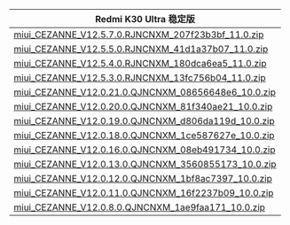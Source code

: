 | Redmi K30 Ultra  稳定版    |
| ---- |
| [miui_CEZANNE_V12.5.7.0.RJNCNXM_207f23b3bf_11.0.zip](https://hugeota.d.miui.com/V12.5.7.0.RJNCNXM/miui_CEZANNE_V12.5.7.0.RJNCNXM_207f23b3bf_11.0.zip)    |
| [miui_CEZANNE_V12.5.5.0.RJNCNXM_41d1a37b07_11.0.zip](https://hugeota.d.miui.com/V12.5.5.0.RJNCNXM/miui_CEZANNE_V12.5.5.0.RJNCNXM_41d1a37b07_11.0.zip)    |
| [miui_CEZANNE_V12.5.4.0.RJNCNXM_180dca6ea5_11.0.zip](https://hugeota.d.miui.com/V12.5.4.0.RJNCNXM/miui_CEZANNE_V12.5.4.0.RJNCNXM_180dca6ea5_11.0.zip)    |
| [miui_CEZANNE_V12.5.3.0.RJNCNXM_13fc756b04_11.0.zip](https://hugeota.d.miui.com/V12.5.3.0.RJNCNXM/miui_CEZANNE_V12.5.3.0.RJNCNXM_13fc756b04_11.0.zip)    |
| [miui_CEZANNE_V12.0.21.0.QJNCNXM_08656648e6_10.0.zip](https://hugeota.d.miui.com/V12.0.21.0.QJNCNXM/miui_CEZANNE_V12.0.21.0.QJNCNXM_08656648e6_10.0.zip)    |
| [miui_CEZANNE_V12.0.20.0.QJNCNXM_81f340ae21_10.0.zip](https://hugeota.d.miui.com/V12.0.20.0.QJNCNXM/miui_CEZANNE_V12.0.20.0.QJNCNXM_81f340ae21_10.0.zip)    |
| [miui_CEZANNE_V12.0.19.0.QJNCNXM_d806da119d_10.0.zip](https://hugeota.d.miui.com/V12.0.19.0.QJNCNXM/miui_CEZANNE_V12.0.19.0.QJNCNXM_d806da119d_10.0.zip)    |
| [miui_CEZANNE_V12.0.18.0.QJNCNXM_1ce587627e_10.0.zip](https://hugeota.d.miui.com/V12.0.18.0.QJNCNXM/miui_CEZANNE_V12.0.18.0.QJNCNXM_1ce587627e_10.0.zip)    |
| [miui_CEZANNE_V12.0.16.0.QJNCNXM_08eb491734_10.0.zip](https://hugeota.d.miui.com/V12.0.16.0.QJNCNXM/miui_CEZANNE_V12.0.16.0.QJNCNXM_08eb491734_10.0.zip)    |
| [miui_CEZANNE_V12.0.13.0.QJNCNXM_3560855173_10.0.zip](https://hugeota.d.miui.com/V12.0.13.0.QJNCNXM/miui_CEZANNE_V12.0.13.0.QJNCNXM_3560855173_10.0.zip)    |
| [miui_CEZANNE_V12.0.12.0.QJNCNXM_1bf8ac7397_10.0.zip](https://hugeota.d.miui.com/V12.0.12.0.QJNCNXM/miui_CEZANNE_V12.0.12.0.QJNCNXM_1bf8ac7397_10.0.zip)    |
| [miui_CEZANNE_V12.0.11.0.QJNCNXM_16f2237b09_10.0.zip](https://hugeota.d.miui.com/V12.0.11.0.QJNCNXM/miui_CEZANNE_V12.0.11.0.QJNCNXM_16f2237b09_10.0.zip)    |
| [miui_CEZANNE_V12.0.8.0.QJNCNXM_1ae9faa171_10.0.zip](https://hugeota.d.miui.com/V12.0.8.0.QJNCNXM/miui_CEZANNE_V12.0.8.0.QJNCNXM_1ae9faa171_10.0.zip)    |
